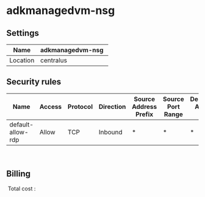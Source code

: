 # adkmanagedvm-nsg

## Settings


| Name | adkmanagedvm-nsg  |
| --- | --- |
| Location | centralus  |



## Security rules


| Name | Access | Protocol | Direction | Source Address Prefix | Source Port Range | Destination Address Prefix | Destination Port Range |
| --- | --- | --- | --- | --- | --- | --- | --- |
| default-allow-rdp  | Allow  | TCP  | Inbound  | *  | *  | *  | 3389  |
 




## Billing
 Total cost : 
